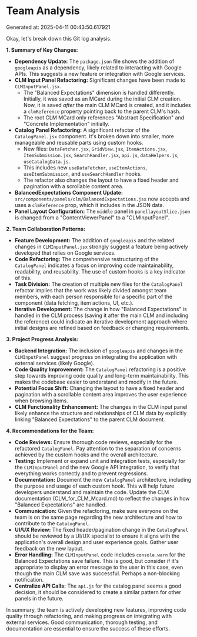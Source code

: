 # Team Analysis
Generated at: 2025-04-11 00:43:50.617921

Okay, let's break down this Git log analysis.

**1. Summary of Key Changes:**

*   **Dependency Update:**  The `package.json` file shows the addition of `googleapis` as a dependency, likely related to interacting with Google APIs. This suggests a new feature or integration with Google services.
*   **CLM Input Panel Refactoring:**  Significant changes have been made to `CLMInputPanel.jsx`.
    *   The "Balanced Expectations" dimension is handled differently. Initially, it was saved as an MCard during the initial CLM creation. Now, it is saved *after* the main CLM MCard is created, and it includes a `clmReference` property pointing back to the parent CLM's hash.
    *   The root CLM MCard only references "Abstract Specification" and "Concrete Implementation" initially.
*   **Catalog Panel Refactoring:** A significant refactor of the `CatalogPanel.jsx` component. It's broken down into smaller, more manageable and reusable parts using custom hooks.
    *   New files: `DataFetcher.jsx`, `GridView.jsx`, `ItemActions.jsx`, `ItemSubmission.jsx`, `SearchHandler.jsx`, `api.js`, `dataHelpers.js`, `useCatalogData.js`.
    *   This includes new `useDataFetcher`, `useItemActions`, `useItemSubmission`, and `useSearchHandler` hooks.
    *   The refactor also changes the layout to have a fixed header and pagination with a scrollable content area.
*   **BalancedExpectations Component Update:** `src/components/panels/clm/BalancedExpectations.jsx` now accepts and uses a `clmReference` prop, which it includes in the JSON data.
*   **Panel Layout Configuration:** The `middle` panel in `panellayoutSlice.json` is changed from a "ContentViewerPanel" to a "CLMInputPanel".

**2. Team Collaboration Patterns:**

*   **Feature Development:** The addition of `googleapis` and the related changes in `CLMInputPanel.jsx` strongly suggest a feature being actively developed that relies on Google services.
*   **Code Refactoring:** The comprehensive restructuring of the `CatalogPanel` indicates a focus on improving code maintainability, readability, and reusability. The use of custom hooks is a key indicator of this.
*   **Task Division:** The creation of multiple new files for the `CatalogPanel` refactor implies that the work was likely divided amongst team members, with each person responsible for a specific part of the component (data fetching, item actions, UI, etc.).
*   **Iterative Development:** The change in how "Balanced Expectations" is handled in the CLM process (saving it after the main CLM and including the reference) could indicate an iterative development approach where initial designs are refined based on feedback or changing requirements.

**3. Project Progress Analysis:**

*   **Backend Integration:** The inclusion of `googleapis` and changes in the `CLMInputPanel` suggest progress on integrating the application with external services (likely Google).
*   **Code Quality Improvement:** The `CatalogPanel` refactoring is a positive step towards improving code quality and long-term maintainability. This makes the codebase easier to understand and modify in the future.
*   **Potential Focus Shift:** Changing the layout to have a fixed header and pagination with a scrollable content area improves the user experience when browsing items.
*   **CLM Functionality Enhancement:**  The changes in the CLM input panel likely enhance the structure and relationships of CLM data by explicitly linking "Balanced Expectations" to the parent CLM document.

**4. Recommendations for the Team:**

*   **Code Reviews:**  Ensure thorough code reviews, especially for the refactored `CatalogPanel`.  Pay attention to the separation of concerns achieved by the custom hooks and the overall architecture.
*   **Testing:** Implement or expand unit and integration tests, especially for the `CLMInputPanel` and the new Google API integration, to verify that everything works correctly and to prevent regressions.
*   **Documentation:**  Document the new `CatalogPanel` architecture, including the purpose and usage of each custom hook. This will help future developers understand and maintain the code. Update the CLM documentation (CLM_for_CLM_Mcard.md) to reflect the changes in how "Balanced Expectations" are handled.
*   **Communication:** Given the refactoring, make sure everyone on the team is on the same page regarding the new architecture and how to contribute to the `CatalogPanel`.
*   **UI/UX Review:**  The fixed header/pagination change in the `CatalogPanel` should be reviewed by a UI/UX specialist to ensure it aligns with the application's overall design and user experience goals.  Gather user feedback on the new layout.
*   **Error Handling:**  The `CLMInputPanel` code includes `console.warn` for the Balanced Expectations save failure. This is good, but consider if it's appropriate to display an error message to the user in this case, even though the main CLM save was successful.  Perhaps a non-blocking notification.
*    **Centralize API Calls:** The `api.js` for the catalog panel seems a good decision, it should be considered to create a similar pattern for other panels in the future.

In summary, the team is actively developing new features, improving code quality through refactoring, and making progress on integrating with external services. Good communication, thorough testing, and documentation are essential to ensure the success of these efforts.
